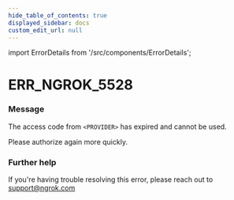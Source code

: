 ```yaml
---
hide_table_of_contents: true
displayed_sidebar: docs
custom_edit_url: null
---
```


import ErrorDetails from '/src/components/ErrorDetails';

# ERR_NGROK_5528

### Message
The access code from `<PROVIDER>` has expired and cannot be used.

Please authorize again more quickly.

### Further help
If you're having trouble resolving this error, please reach out to [support@ngrok.com](mailto:support@ngrok.com?subject=Help%20with%20ERR_NGROK_5528)

<ErrorDetails error='err_ngrok_5528' />
